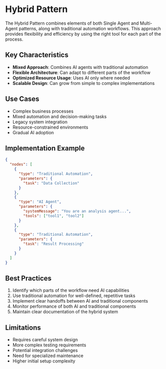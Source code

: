 # Hybrid Pattern

The Hybrid Pattern combines elements of both Single Agent and Multi-Agent patterns, along with traditional automation workflows. This approach provides flexibility and efficiency by using the right tool for each part of the process.

## Key Characteristics

- **Mixed Approach**: Combines AI agents with traditional automation
- **Flexible Architecture**: Can adapt to different parts of the workflow
- **Optimized Resource Usage**: Uses AI only where needed
- **Scalable Design**: Can grow from simple to complex implementations

## Use Cases

- Complex business processes
- Mixed automation and decision-making tasks
- Legacy system integration
- Resource-constrained environments
- Gradual AI adoption

## Implementation Example

```json
{
  "nodes": [
    {
      "type": "Traditional Automation",
      "parameters": {
        "task": "Data Collection"
      }
    },
    {
      "type": "AI Agent",
      "parameters": {
        "systemMessage": "You are an analysis agent...",
        "tools": ["tool1", "tool2"]
      }
    },
    {
      "type": "Traditional Automation",
      "parameters": {
        "task": "Result Processing"
      }
    }
  ]
}
```

## Best Practices

1. Identify which parts of the workflow need AI capabilities
2. Use traditional automation for well-defined, repetitive tasks
3. Implement clear handoffs between AI and traditional components
4. Monitor performance of both AI and traditional components
5. Maintain clear documentation of the hybrid system

## Limitations

- Requires careful system design
- More complex testing requirements
- Potential integration challenges
- Need for specialized maintenance
- Higher initial setup complexity 